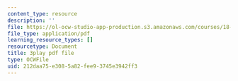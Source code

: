```yaml
---
content_type: resource
description: ''
file: https://ol-ocw-studio-app-production.s3.amazonaws.com/courses/18-065-matrix-methods-in-data-analysis-signal-processing-and-machine-learning-spring-2018/212daa75e3085a82fee93745e3942ff3_Z_5uLqcwDgM.pdf
file_type: application/pdf
learning_resource_types: []
resourcetype: Document
title: 3play pdf file
type: OCWFile
uid: 212daa75-e308-5a82-fee9-3745e3942ff3
---
```

